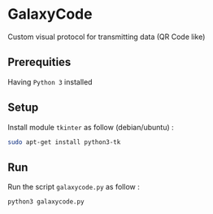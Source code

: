 # GalaxyCode 

Custom visual protocol for transmitting data (QR Code like)

## Prerequities

Having `Python 3` installed 

## Setup

Install module `tkinter` as follow (debian/ubuntu) :
```bash
sudo apt-get install python3-tk
```

## Run

Run the script `galaxycode.py` as follow :
```bash
python3 galaxycode.py
```


